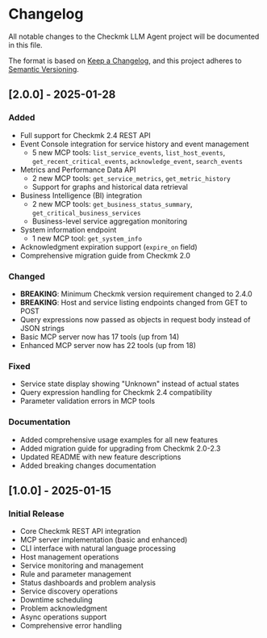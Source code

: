 # Changelog

All notable changes to the Checkmk LLM Agent project will be documented in this file.

The format is based on [Keep a Changelog](https://keepachangelog.com/en/1.0.0/),
and this project adheres to [Semantic Versioning](https://semver.org/spec/v2.0.0.html).

## [2.0.0] - 2025-01-28

### Added
- Full support for Checkmk 2.4 REST API
- Event Console integration for service history and event management
  - 5 new MCP tools: `list_service_events`, `list_host_events`, `get_recent_critical_events`, `acknowledge_event`, `search_events`
- Metrics and Performance Data API
  - 2 new MCP tools: `get_service_metrics`, `get_metric_history`
  - Support for graphs and historical data retrieval
- Business Intelligence (BI) integration
  - 2 new MCP tools: `get_business_status_summary`, `get_critical_business_services`
  - Business-level service aggregation monitoring
- System information endpoint
  - 1 new MCP tool: `get_system_info`
- Acknowledgment expiration support (`expire_on` field)
- Comprehensive migration guide from Checkmk 2.0

### Changed
- **BREAKING**: Minimum Checkmk version requirement changed to 2.4.0
- **BREAKING**: Host and service listing endpoints changed from GET to POST
- Query expressions now passed as objects in request body instead of JSON strings
- Basic MCP server now has 17 tools (up from 14)
- Enhanced MCP server now has 22 tools (up from 18)

### Fixed
- Service state display showing "Unknown" instead of actual states
- Query expression handling for Checkmk 2.4 compatibility
- Parameter validation errors in MCP tools

### Documentation
- Added comprehensive usage examples for all new features
- Added migration guide for upgrading from Checkmk 2.0-2.3
- Updated README with new feature descriptions
- Added breaking changes documentation

## [1.0.0] - 2025-01-15

### Initial Release
- Core Checkmk REST API integration
- MCP server implementation (basic and enhanced)
- CLI interface with natural language processing
- Host management operations
- Service monitoring and management
- Rule and parameter management
- Status dashboards and problem analysis
- Service discovery operations
- Downtime scheduling
- Problem acknowledgment
- Async operations support
- Comprehensive error handling